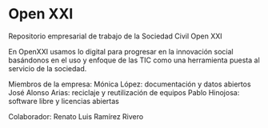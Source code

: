 Open XXI 
=========

Repositorio empresarial de trabajo de la Sociedad Civil Open XXI

En OpenXXI usamos lo digital para progresar en la innovación social basándonos en el uso y enfoque de las TIC como una herramienta puesta al servicio de la sociedad.

Miembros de la empresa: 
Mónica López: documentación y datos abiertos
José Alonso Arias: reciclaje y reutilización de equipos
Pablo Hinojosa: software libre y licencias abiertas

Colaborador: 
Renato Luis Ramírez Rivero
